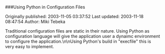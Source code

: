 ###Using Python in Configuration Files

Originally published: 2003-11-05 03:37:52
Last updated: 2003-11-18 08:47:54
Author: Miki Tebeka

Traditional configuration files are static in their nature. Using Python as configuration language will give the application user a dynaimc environment to configure the application.\n\nUsing Python's build in "execfile" this is very easy to implement.